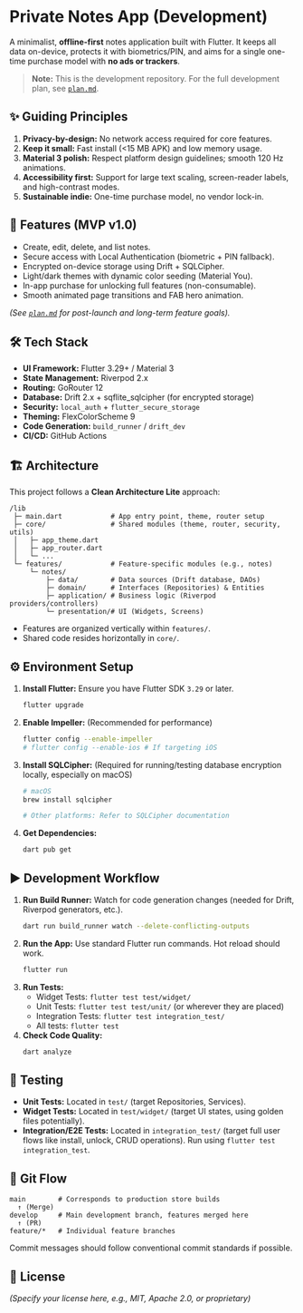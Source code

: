# Private Notes App (Development)

A minimalist, **offline-first** notes application built with Flutter. It keeps all data on-device, protects it with biometrics/PIN, and aims for a single one-time purchase model with **no ads or trackers**.

> **Note:** This is the development repository. For the full development plan, see [`plan.md`](plan.md).

## ✨ Guiding Principles

1.  **Privacy-by-design:** No network access required for core features.
2.  **Keep it small:** Fast install (<15 MB APK) and low memory usage.
3.  **Material 3 polish:** Respect platform design guidelines; smooth 120 Hz animations.
4.  **Accessibility first:** Support for large text scaling, screen-reader labels, and high-contrast modes.
5.  **Sustainable indie:** One-time purchase model, no vendor lock-in.

## 🚀 Features (MVP v1.0)

*   Create, edit, delete, and list notes.
*   Secure access with Local Authentication (biometric + PIN fallback).
*   Encrypted on-device storage using Drift + SQLCipher.
*   Light/dark themes with dynamic color seeding (Material You).
*   In-app purchase for unlocking full features (non-consumable).
*   Smooth animated page transitions and FAB hero animation.

_(See [`plan.md`](plan.md) for post-launch and long-term feature goals)._

## 🛠️ Tech Stack

*   **UI Framework:** Flutter 3.29+ / Material 3
*   **State Management:** Riverpod 2.x
*   **Routing:** GoRouter 12
*   **Database:** Drift 2.x + sqflite_sqlcipher (for encrypted storage)
*   **Security:** `local_auth` + `flutter_secure_storage`
*   **Theming:** FlexColorScheme 9
*   **Code Generation:** `build_runner` / `drift_dev`
*   **CI/CD:** GitHub Actions

## 🏗️ Architecture

This project follows a **Clean Architecture Lite** approach:

```text
/lib
 ├─ main.dart            # App entry point, theme, router setup
 ├─ core/                # Shared modules (theme, router, security, utils)
 │   ├─ app_theme.dart
 │   ├─ app_router.dart
 │   └─ ...
 └─ features/            # Feature-specific modules (e.g., notes)
     └─ notes/
         ├─ data/        # Data sources (Drift database, DAOs)
         ├─ domain/      # Interfaces (Repositories) & Entities
         ├─ application/ # Business logic (Riverpod providers/controllers)
         └─ presentation/# UI (Widgets, Screens)
```

*   Features are organized vertically within `features/`.
*   Shared code resides horizontally in `core/`.

## ⚙️ Environment Setup

1.  **Install Flutter:** Ensure you have Flutter SDK `3.29` or later.
    ```bash
    flutter upgrade
    ```
2.  **Enable Impeller:** (Recommended for performance)
    ```bash
    flutter config --enable-impeller
    # flutter config --enable-ios # If targeting iOS
    ```
3.  **Install SQLCipher:** (Required for running/testing database encryption locally, especially on macOS)
    ```bash
    # macOS
    brew install sqlcipher

    # Other platforms: Refer to SQLCipher documentation
    ```
4.  **Get Dependencies:**
    ```bash
    dart pub get
    ```

## ▶️ Development Workflow

1.  **Run Build Runner:** Watch for code generation changes (needed for Drift, Riverpod generators, etc.).
    ```bash
    dart run build_runner watch --delete-conflicting-outputs
    ```
2.  **Run the App:** Use standard Flutter run commands. Hot reload should work.
    ```bash
    flutter run
    ```
3.  **Run Tests:**
    *   Widget Tests: `flutter test test/widget/`
    *   Unit Tests: `flutter test test/unit/` (or wherever they are placed)
    *   Integration Tests: `flutter test integration_test/`
    *   All tests: `flutter test`
4.  **Check Code Quality:**
    ```bash
    dart analyze
    ```

## 🧪 Testing

*   **Unit Tests:** Located in `test/` (target Repositories, Services).
*   **Widget Tests:** Located in `test/widget/` (target UI states, using golden files potentially).
*   **Integration/E2E Tests:** Located in `integration_test/` (target full user flows like install, unlock, CRUD operations). Run using `flutter test integration_test`.

## 🌳 Git Flow

```text
main        # Corresponds to production store builds
  ↑ (Merge)
develop     # Main development branch, features merged here
  ↑ (PR)
feature/*   # Individual feature branches
```

Commit messages should follow conventional commit standards if possible.

## 📄 License

_(Specify your license here, e.g., MIT, Apache 2.0, or proprietary)_
